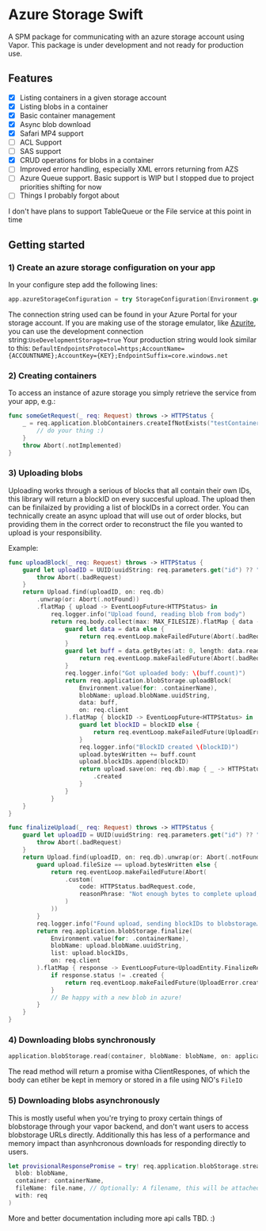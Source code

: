 # Azure Storage Swift

A SPM package for communicating with an azure storage account using Vapor.
This package is under development and not ready for production use.

## Features
- [x] Listing containers in a given storage account
- [x] Listing blobs in a container
- [x] Basic container management
- [x] Async blob download
- [x] Safari MP4 support
- [ ] ACL Support
- [ ] SAS support
- [x] CRUD operations for blobs in a container
- [ ] Improved error handling, especially XML errors returning from AZS
- [ ] Azure Queue support. Basic support is WIP but I stopped due to project priorities shifting for now
- [ ] Things I probably forgot about

I don't have plans to support TableQueue or the File service at this point in time

## Getting started

### 1) Create an azure storage configuration on your app

In your configure step add the following lines:

```swift
app.azureStorageConfiguration = try StorageConfiguration(Environment.get("AZURE_STORAGE_CONNECTION_STRING")!)

```

The connection string used can be found in your Azure Portal for your storage account.
If you are making use of the storage emulator, like [Azurite](https://github.com/Azure/Azurite), you can use the development connection string:`UseDevelopmentStorage=true`
Your production string would look similar to this: `DefaultEndpointsProtocol=https;AccountName={ACCOUNTNAME};AccountKey={KEY};EndpointSuffix=core.windows.net`

### 2) Creating containers

To access an instance of azure storage you simply retrieve the service from your app, e.g.:

```swift
func someGetRequest(_ req: Request) throws -> HTTPStatus {
    _ = req.application.blobContainers.createIfNotExists("testContainer").whenSucceeded { _ in 
        // do your thing :)
    }
    throw Abort(.notImplemented)
}
```

### 3) Uploading blobs

Uploading works through a serious of blocks that all contain their own IDs, this library will return a blockID
on every succesful upload. The upload then can be finilaized by providing a list of blockIDs in a correct order.
You can technically create an async upload that will use out of order blocks, but providing them in the correct order
to reconstruct the file you wanted to upload is your responsibility.

Example:

```swift
func uploadBlock(_ req: Request) throws -> HTTPStatus {
    guard let uploadID = UUID(uuidString: req.parameters.get("id") ?? "") else {
        throw Abort(.badRequest)
    }
    return Upload.find(uploadID, on: req.db)
        .unwrap(or: Abort(.notFound))
        .flatMap { upload -> EventLoopFuture<HTTPStatus> in
            req.logger.info("Upload found, reading blob from body")
            return req.body.collect(max: MAX_FILESIZE).flatMap { data -> EventLoopFuture<HTTPStatus> in
                guard let data = data else {
                    return req.eventLoop.makeFailedFuture(Abort(.badRequest))
                }
                guard let buff = data.getBytes(at: 0, length: data.readableBytes) else {
                    return req.eventLoop.makeFailedFuture(Abort(.badRequest))
                }
                req.logger.info("Got uploaded body: \(buff.count)")
                return req.application.blobStorage.uploadBlock(
                    Environment.value(for: .containerName),
                    blobName: upload.blobName.uuidString,
                    data: buff,
                    on: req.client
                ).flatMap { blockID -> EventLoopFuture<HTTPStatus> in
                    guard let blockID = blockID else {
                        return req.eventLoop.makeFailedFuture(UploadError.createBlockFailed)
                    }
                    req.logger.info("BlockID created \(blockID)")
                    upload.bytesWritten += buff.count
                    upload.blockIDs.append(blockID)
                    return upload.save(on: req.db).map { _ -> HTTPStatus in
                        .created
                    }
                }
            }
    }
}

func finalizeUpload(_ req: Request) throws -> HTTPStatus {
    guard let uploadID = UUID(uuidString: req.parameters.get("id") ?? "") else {
        throw Abort(.badRequest)
    }
    return Upload.find(uploadID, on: req.db).unwrap(or: Abort(.notFound)).flatMap { upload -> EventLoopFuture<UploadEntity.FinalizeResponse> in
        guard upload.fileSize == upload.bytesWritten else {
            return req.eventLoop.makeFailedFuture(Abort(
                .custom(
                    code: HTTPStatus.badRequest.code,
                    reasonPhrase: "Not enough bytes to complete upload, did you miss uploading some blocks?"
                )
            ))
        }
        req.logger.info("Found upload, sending blockIDs to blobstorage…")
        return req.application.blobStorage.finalize(
            Environment.value(for: .containerName),
            blobName: upload.blobName.uuidString,
            list: upload.blockIDs,
            on: req.client
        ).flatMap { response -> EventLoopFuture<UploadEntity.FinalizeResponse> in
            if response.status != .created {
                return req.eventLoop.makeFailedFuture(UploadError.createBlockFailed)
            }
            // Be happy with a new blob in azure!
        }
    }
}
```
### 4) Downloading blobs synchronously

```swift
application.blobStorage.read(container, blobName: blobName, on: application.client)
```
The read method will return a promise witha ClientRespones, of which the body can etiher be kept in memory or stored in a file using NIO's `FileIO`

### 5) Downloading blobs asynchronously
This is mostly useful when you're trying to proxy certain things of blobstorage through your vapor backend, and don't want users to access blobstorage URLs directly. Additionally this has less of a performance and memory impact than asynhcronous downloads for responding directly to users.
```swift
let provisionalResponsePromise = try! req.application.blobStorage.stream(
  blob: blobName,
  container: containerName,
  fileName: file.name, // Optionally: A filename, this will be attached in a header to ignore blob specific names
  with: req
)
```

More and better documentation including more api calls TBD. :)
